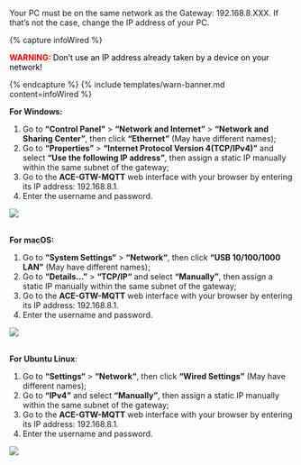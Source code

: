 Your PC must be on the same network as the Gateway: 192.168.8.XXX. If that’s not the case, change the 
IP address of your PC.

{% capture infoWired %}
<body>
  <p>
    <b style="color:red">WARNING:</b>
    <span style="color:black">Don’t use an IP address already taken by a device on your network!</span>
  </p>
</body>
{% endcapture %}
{% include templates/warn-banner.md content=infoWired %}

**For Windows:**
1. Go to **“Control Panel”** > **“Network and Internet”** > **“Network and Sharing Center”**, then click **“Ethernet”** (May have different names);
2. Go to **“Properties”** > **“Internet Protocol Version 4(TCP/IPv4)”** and select **“Use the following IP address”**, then assign a static IP manually within the same subnet of the gateway;
3. Go to the **ACE-GTW-MQTT** web interface with your browser by entering its IP address: 192.168.8.1.
4. Enter the username and password.

![](https://img.thingsboard.io/devices-library/ready-to-go-devices/ace-iot-gateway/wired-connection.png)
<br><br>

**For macOS:**
1. Go to **“System Settings“** > **“Network“**, then click **“USB 10/100/1000 LAN”** (May have different names);
2. Go to **“Details...”** > **“TCP/IP“** and select **“Manually”**, then assign a static IP manually within the same subnet of the gateway;
3. Go to the **ACE-GTW-MQTT** web interface with your browser by entering its IP address: 192.168.8.1.
4. Enter the username and password.

![](https://img.thingsboard.io/devices-library/ready-to-go-devices/ace-iot-gateway/ace-macos-ip.png)
<br><br>

**For Ubuntu Linux**:
1. Go to **“Settings“** > **“Network“**, then click **“Wired Settings”** (May have different names);
2. Go to **“IPv4”** and select **“Manually”**, then assign a static IP manually within the same subnet of the gateway;
3. Go to the **ACE-GTW-MQTT** web interface with your browser by entering its IP address: 192.168.8.1.
4. Enter the username and password.

![](https://img.thingsboard.io/devices-library/ready-to-go-devices/ace-iot-gateway/ace-linux-ip.png)
<br><br>
